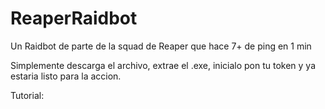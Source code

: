 # ReaperRaidbot
Un Raidbot de parte de la squad de Reaper que hace 7+ de ping en 1 min

Simplemente descarga el archivo, extrae el .exe, inicialo pon tu token y ya estaria listo para la accion.

Tutorial: 
